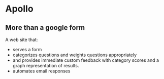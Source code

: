 # Apollo

## More than a google form


A web site that:

- serves a form
- categorizes questions and weights questions appropriately
- and provides immediate custom feedback with category scores and a graph representation of results.
- automates email responses
